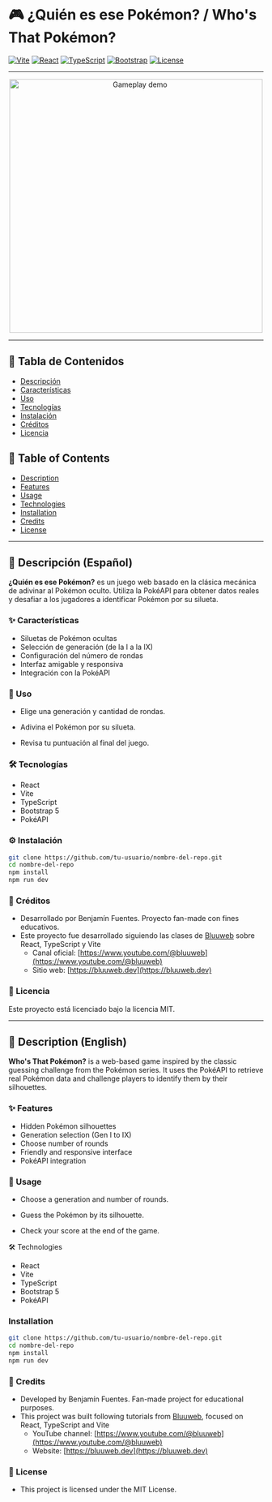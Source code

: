 # 🎮 ¿Quién es ese Pokémon? / Who's That Pokémon?

[![Vite](https://img.shields.io/badge/built%20with-Vite-646CFF?logo=vite)](https://vitejs.dev/)
[![React](https://img.shields.io/badge/React-20232A?logo=react&logoColor=61DAFB)](https://react.dev/)
[![TypeScript](https://img.shields.io/badge/TypeScript-3178C6?logo=typescript&logoColor=white)](https://www.typescriptlang.org/)
[![Bootstrap](https://img.shields.io/badge/Bootstrap-7952B3?logo=bootstrap&logoColor=white)](https://getbootstrap.com/)
[![License](https://img.shields.io/github/license/tu-usuario/nombre-del-repo)](./LICENSE)

---

<div align="center">
  <img src="https://media4.giphy.com/media/v1.Y2lkPTc5MGI3NjExano5cWQyaW96djl5aWUxbXc3bTVnOXpwMHcxN3JqdXh5YWI1YW9ibiZlcD12MV9pbnRlcm5hbF9naWZfYnlfaWQmY3Q9Zw/DRfu7BT8ZK1uo/giphy.gif" alt="Gameplay demo" width="500" />
</div>

---

## 📌 Tabla de Contenidos

- [Descripción](#descripción)
- [Características](#características)
- [Uso](#uso)
- [Tecnologías](#tecnologías)
- [Instalación](#instalación)
- [Créditos](#créditos)
- [Licencia](#licencia)

## 📌 Table of Contents

- [Description](#description)
- [Features](#features)
- [Usage](#usage)
- [Technologies](#technologies)
- [Installation](#installation)
- [Credits](#credits)
- [License](#license)

---

## 📖 Descripción (Español)

**¿Quién es ese Pokémon?** es un juego web basado en la clásica mecánica de adivinar al Pokémon oculto. Utiliza la PokéAPI para obtener datos reales y desafiar a los jugadores a identificar Pokémon por su silueta.

### ✨ Características

- Siluetas de Pokémon ocultas
- Selección de generación (de la I a la IX)
- Configuración del número de rondas
- Interfaz amigable y responsiva
- Integración con la PokéAPI

### 🚀 Uso

- Elige una generación y cantidad de rondas.

- Adivina el Pokémon por su silueta.

- Revisa tu puntuación al final del juego.

### 🛠️ Tecnologías

- React
- Vite
- TypeScript
- Bootstrap 5
- PokéAPI

### ⚙️ Instalación

```bash
git clone https://github.com/tu-usuario/nombre-del-repo.git
cd nombre-del-repo
npm install
npm run dev
```

### 👤 Créditos

- Desarrollado por Benjamín Fuentes.
  Proyecto fan-made con fines educativos.
- Este proyecto fue desarrollado siguiendo las clases de [Bluuweb](https://www.youtube.com/@bluuweb) sobre React, TypeScript y Vite
  - Canal oficial: [https://www.youtube.com/@bluuweb](https://www.youtube.com/@bluuweb)
  - Sitio web: [https://bluuweb.dev](https://bluuweb.dev)

### 📄 Licencia

Este proyecto está licenciado bajo la licencia MIT.

---

## 📖 Description (English)

**Who's That Pokémon?** is a web-based game inspired by the classic guessing challenge from the Pokémon series. It uses the PokéAPI to retrieve real Pokémon data and challenge players to identify them by their silhouettes.

### ✨ Features

- Hidden Pokémon silhouettes
- Generation selection (Gen I to IX)
- Choose number of rounds
- Friendly and responsive interface
- PokéAPI integration

### 🚀 Usage

- Choose a generation and number of rounds.

- Guess the Pokémon by its silhouette.

- Check your score at the end of the game.

🛠️ Technologies

- React
- Vite
- TypeScript
- Bootstrap 5
- PokéAPI

### Installation

```bash
git clone https://github.com/tu-usuario/nombre-del-repo.git
cd nombre-del-repo
npm install
npm run dev
```

### 👤 Credits

- Developed by Benjamín Fuentes.
  Fan-made project for educational purposes.
- This project was built following tutorials from [Bluuweb](https://www.youtube.com/@bluuweb), focused on React, TypeScript and Vite
  - YouTube channel: [https://www.youtube.com/@bluuweb](https://www.youtube.com/@bluuweb)
  - Website: [https://bluuweb.dev](https://bluuweb.dev)

### 📄 License

- This project is licensed under the MIT License.
